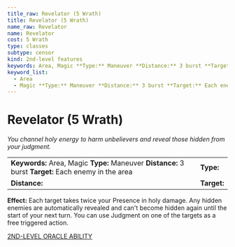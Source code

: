 ```yaml
---
title_raw: Revelator (5 Wrath)
title: Revelator (5 Wrath)
name_raw: Revelator
name: Revelator
cost: 5 Wrath
type: classes
subtype: censor
kind: 2nd-level features
keywords: Area, Magic **Type:** Maneuver **Distance:** 3 burst **Target:** Each enemy in the area
keyword_list:
  - Area
  - Magic **Type:** Maneuver **Distance:** 3 burst **Target:** Each enemy in the area
---
```


# Revelator (5 Wrath)

*You channel holy energy to harm unbelievers and reveal those hidden from your judgment.*

|                                                                                                       |             |
| :---------------------------------------------------------------------------------------------------- | :---------- |
| **Keywords:** Area, Magic **Type:** Maneuver **Distance:** 3 burst **Target:** Each enemy in the area | **Type:**   |
| **Distance:**                                                                                         | **Target:** |

**Effect:** Each target takes twice your Presence in holy damage. Any hidden enemies are automatically revealed and can't become hidden again until the start of your next turn. You can use Judgment on one of the targets as a free triggered action.

[2ND-LEVEL ORACLE ABILITY](./2nd-Level%20Oracle%20Ability.md)

